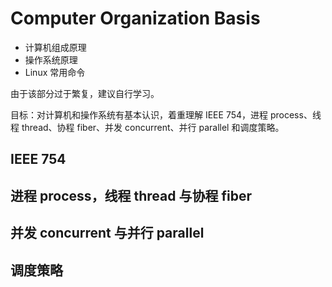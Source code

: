 # Computer Organization Basis

- 计算机组成原理
- 操作系统原理
- Linux 常用命令

由于该部分过于繁复，建议自行学习。

目标：对计算机和操作系统有基本认识，着重理解 IEEE 754，进程 process、线程 thread、协程 fiber、并发 concurrent、并行 parallel 和调度策略。

## IEEE 754

## 进程 process，线程 thread 与协程 fiber

## 并发 concurrent 与并行 parallel

## 调度策略
